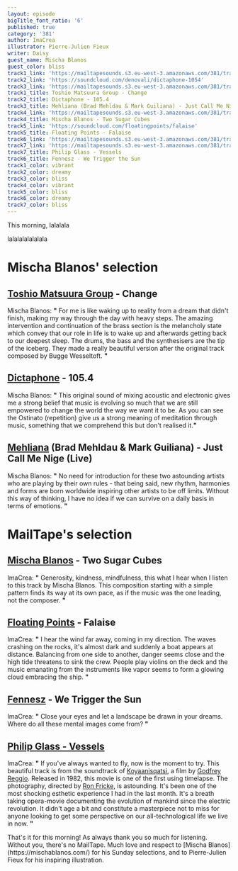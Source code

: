 ```yaml
---
layout: episode
bigTitle_font_ratio: '6'
published: true
category: '381'
author: ImaCrea
illustrator: Pierre-Julien Fieux
writer: Daisy
guest_name: Mischa Blanos
guest_color: bliss
track1_link: 'https://mailtapesounds.s3.eu-west-3.amazonaws.com/381/track1.mp3'
track2_link: 'https://soundcloud.com/denovali/dictaphone-1054'
track3_link: 'https://mailtapesounds.s3.eu-west-3.amazonaws.com/381/track3.mp3'
track1_title: Toshio Matsuura Group - Change
track2_title: Dictaphone - 105.4
track3_title: Mehliana (Brad Mehldau & Mark Guiliana) - Just Call Me Nige (Live)
track4_link: 'https://mailtapesounds.s3.eu-west-3.amazonaws.com/381/track4.mp3'
track4_title: Mischa Blanos - Two Sugar Cubes
track5_link: 'https://soundcloud.com/floatingpoints/falaise'
track5_title: Floating Points - Falaise
track6_link: 'https://mailtapesounds.s3.eu-west-3.amazonaws.com/381/track6.mp3'
track7_link: 'https://mailtapesounds.s3.eu-west-3.amazonaws.com/381/track7.mp3'
track7_title: Philip Glass - Vessels
track6_title: Fennesz - We Trigger the Sun
track1_color: vibrant
track2_color: dreamy
track3_color: bliss
track4_color: vibrant
track5_color: bliss
track6_color: dreamy
track7_color: bliss
---
```

<p id="introduction"> This morning, lalalala</p>

lalalalalalalala


# Mischa Blanos' selection


## [Toshio Matsuura Group](https://toshiomatsuuragroup.bandcamp.com/) - Change
Mischa Blanos: **"** For me is like waking up to reality from a dream that didn't finish, making my way through the day with heavy steps. The amazing intervention and continuation of the brass section is the melancholy state which convey that our role in life is to wake up and afterwards getting back to our deepest sleep. The drums, the bass and the synthesisers are the tip of the iceberg. They made a really beautiful version after the original track composed by Bugge Wesseltoft. **"**

## [Dictaphone](https://dictaphonemusic.bandcamp.com/album/apr-70) - 105.4
Mischa Blanos: **"** This original sound of mixing acoustic and electronic gives me a strong belief that music is evolving so much that we are still empowered to change the world the way we want it to be. As you can see the Ostinato (repetition) give us a strong meaning of meditation through music, something that we comprehend this but don't realised it.**"**

## [Mehliana](https://store.nonesuch.com/mehliana-taming-the-dragon-digital-album-flac.html) (Brad Mehldau & Mark Guiliana) - Just Call Me Nige (Live)
Mischa Blanos: **"** No need for introduction for these two astounding artists who are playing by their own rules - that being said, new rhythm, harmonies and forms are born worldwide inspiring other artists to be off limits. Without this way of thinking, I have no idea if we can survive on a daily basis in terms of emotions. **"**


# MailTape's selection

## [Mischa Blanos](https://infine-rec.bandcamp.com/album/indoors) - Two Sugar Cubes
ImaCrea: **"** Generosity, kindness, mindfulness, this what I hear when I listen to this track by Mischa Blanos. This composition starting with a simple pattern finds its way at its own pace, as if the music was the one leading, not the composer. **"**

## [Floating Points](https://floatingpoints.bandcamp.com/album/crush) - Falaise
ImaCrea: **"** I hear the wind far away, coming in my direction. The waves crashing on the rocks, it's almost dark and suddenly a boat appears at distance. Balancing from one side to another, danger seems close and the high tide threatens to sink the crew. People play violins on the deck and the music emanating from the instruments like vapor seems to form a glowing cloud embracing the ship. **"**

## [Fennesz](https://fenneszreleases.bandcamp.com/album/agora) - We Trigger the Sun
ImaCrea: **"** Close your eyes and let a landscape be drawn in your dreams. Where do all these mental images come from? **"**

## [Philip Glass - Vessels](https://philipglass.com/recordings/Koyaanisqatsi-09/)
ImaCrea: **"** If you've always wanted to fly, now is the moment to try. This beautiful track is from the soundtrack of [Koyaanisqatsi](https://en.wikipedia.org/wiki/Koyaanisqatsi), a film by [Godfrey Reggio](https://en.wikipedia.org/wiki/Godfrey_Reggio). Released in 1982, this movie is one of the first using timelapse. The photography, directed by [Ron Fricke](https://en.wikipedia.org/wiki/Ron_Fricke), is astounding. It's been one of the most shocking esthetic experience I had in the last month. It's a breath taking opera-movie documenting the evolution of mankind since the electric revolution. It didn't age a bit and constitute a masterpiece not to miss for anyone looking to get some perspective on our all-technological life we live in now. **"**


<p id="outroduction">That's it for this morning! As always thank you so much for listening. Without you, there's no MailTape. Much love and respect to [Mischa Blanos](https://mischablanos.com/) for his Sunday selections, and to Pierre-Julien Fieux for his inspiring illustration.</p>
